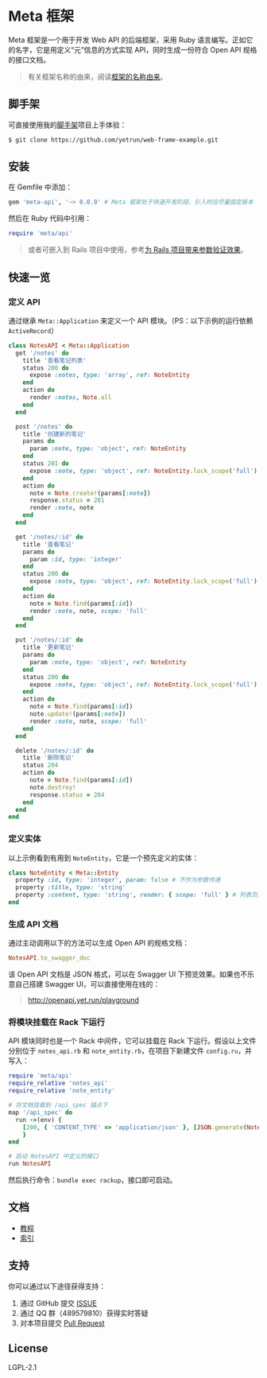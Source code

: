 # Meta 框架

Meta 框架是一个用于开发 Web API 的后端框架，采用 Ruby 语言编写。正如它的名字，它是用定义“元”信息的方式实现 API，同时生成一份符合 Open API 规格的接口文档。

> 有关框架名称的由来，阅读[框架的名称由来](docs/名称由来.md)。

## 脚手架

可直接使用我的[脚手架](https://github.com/yetrun/web-frame-example)项目上手体验：

```bash
$ git clone https://github.com/yetrun/web-frame-example.git
```

## 安装

在 Gemfile 中添加：

```ruby
gem 'meta-api', '~> 0.0.9' # Meta 框架处于快速开发阶段，引入时应尽量固定版本
```

然后在 Ruby 代码中引用：

```ruby
require 'meta/api'
```

> 或者可嵌入到 Rails 项目中使用，参考[为 Rails 项目带来参数验证效果](docs/Rails.md)。

## 快速一览

### 定义 API

通过继承 `Meta::Application` 来定义一个 API 模块。（PS：以下示例的运行依赖 `ActiveRecord`）

```ruby
class NotesAPI < Meta::Application
  get '/notes' do
    title '查看笔记列表'
    status 200 do
      expose :notes, type: 'array', ref: NoteEntity
    end
    action do
      render :notes, Note.all
    end
  end

  post '/notes' do
    title '创建新的笔记'
    params do
      param :note, type: 'object', ref: NoteEntity
    end
    status 201 do
      expose :note, type: 'object', ref: NoteEntity.lock_scope('full')
    end
    action do
      note = Note.create!(params[:note])
      response.status = 201
      render :note, note
    end
  end

  get '/notes/:id' do
    title '查看笔记'
    params do
      param :id, type: 'integer'
    end
    status 200 do
      expose :note, type: 'object', ref: NoteEntity.lock_scope('full')
    end
    action do
      note = Note.find(params[:id])
      render :note, note, scope: 'full'
    end
  end

  put '/notes/:id' do
    title '更新笔记'
    params do
      param :note, type: 'object', ref: NoteEntity
    end
    status 200 do
      expose :note, type: 'object', ref: NoteEntity.lock_scope('full')
    end
    action do
      note = Note.find(params[:id])
      note.update!(params[:note])
      render :note, note, scope: 'full'
    end
  end

  delete '/notes/:id' do
    title '删除笔记'
    status 204
    action do
      note = Note.find(params[:id])
      note.destroy!
      response.status = 204
    end
  end
end
```

### 定义实体

以上示例看到有用到 `NoteEntity`，它是一个预先定义的实体：

```ruby
class NoteEntity < Meta::Entity
  property :id, type: 'integer', param: false # 不作为参数传递
  property :title, type: 'string'
  property :content, type: 'string', render: { scope: 'full' } # 列表页接口不返回此字段
end
```

### 生成 API 文档

通过主动调用以下的方法可以生成 Open API 的规格文档：

```ruby
NotesAPI.to_swagger_doc
```

该 Open API 文档是 JSON 格式，可以在 Swagger UI 下预览效果。如果也不乐意自己搭建 Swagger UI，可以直接使用在线的：

> http://openapi.yet.run/playground

### 将模块挂载在 Rack 下运行

API 模块同时也是一个 Rack 中间件，它可以挂载在 Rack 下运行。假设以上文件分别位于 `notes_api.rb` 和 `note_entity.rb`，在项目下新建文件 `config.ru`，并写入：

```ruby
require 'meta/api'
require_relative 'notes_api'
require_relative 'note_entity'

# 将文档挂载到 /api_spec 锚点下
map '/api_spec' do
  run ->(env) { 
    [200, { 'CONTENT_TYPE' => 'application/json' }, [JSON.generate(NotesAPI.to_swagger_doc)]]
    }
end

# 启动 NotesAPI 中定义的接口
run NotesAPI
```

然后执行命令：`bundle exec rackup`，接口即可启动。

## 文档

- [教程](docs/教程.md)
- [索引](docs/索引.md)

## 支持

你可以通过以下途径获得支持：

1. 通过 GitHub 提交 [ISSUE](https://github.com/yetrun/web-frame/issues)
2. 通过 QQ 群（489579810）获得实时答疑
3. 对本项目提交 [Pull Request](https://github.com/yetrun/web-frame/pulls)

## License

LGPL-2.1
